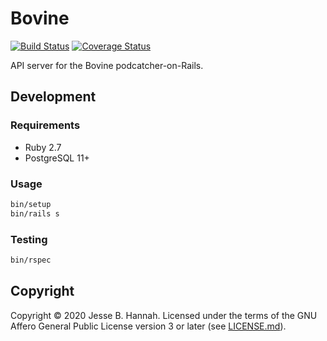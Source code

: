# Bovine

[![Build Status](https://travis-ci.com/bovine-app/bovine-api.svg?branch=trunk)](https://travis-ci.com/bovine-app/bovine-api)
[![Coverage Status](https://coveralls.io/repos/github/bovine-app/bovine-api/badge.svg?branch=trunk)](https://coveralls.io/github/bovine-app/bovine-api?branch=trunk)

API server for the Bovine podcatcher-on-Rails.

## Development

### Requirements

- Ruby 2.7
- PostgreSQL 11+

### Usage

```bash
bin/setup
bin/rails s
```

### Testing

```bash
bin/rspec
```

## Copyright

Copyright © 2020 Jesse B. Hannah. Licensed under the terms of the GNU Affero
General Public License version 3 or later (see [LICENSE.md](LICENSE.md)).
